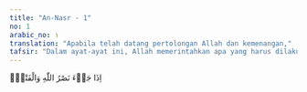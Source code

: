 ```yaml
---
title: "An-Nasr - 1"
no: 1
arabic_no: ١
translation: "Apabila telah datang pertolongan Allah dan kemenangan,"
tafsir: "Dalam ayat-ayat ini, Allah memerintahkan apa yang harus dilakukan Nabi Muhammad pada saat pembebasan Mekah, yaitu apabila ia telah melihat pertolongan Allah terhadap agama-Nya telah tiba, dengan kekalahan orang-orang musyrik dan kemenangan di pihak Nabi, dan melihat pula orang-orang masuk agama Allah beramai-ramai dan berduyun-duyun, bukan perseorangan sebagaimana halnya pada permulaan dakwah.\n\nOrang-orang Arab berkata, \"Manakala Muhammad menang atas penduduk Mekah yang mana Allah telah selamatkan mereka dari pasukan bergajah, maka kalian tidak berdaya melawannya.\" Akhirnya mereka masuk Islam berduyun-duyun, berkelompok-kelompok dan satu kelompok 40 orang."
---
```

اِذَا جَاۤءَ نَصْرُ اللّٰهِ وَالْفَتْحُۙ